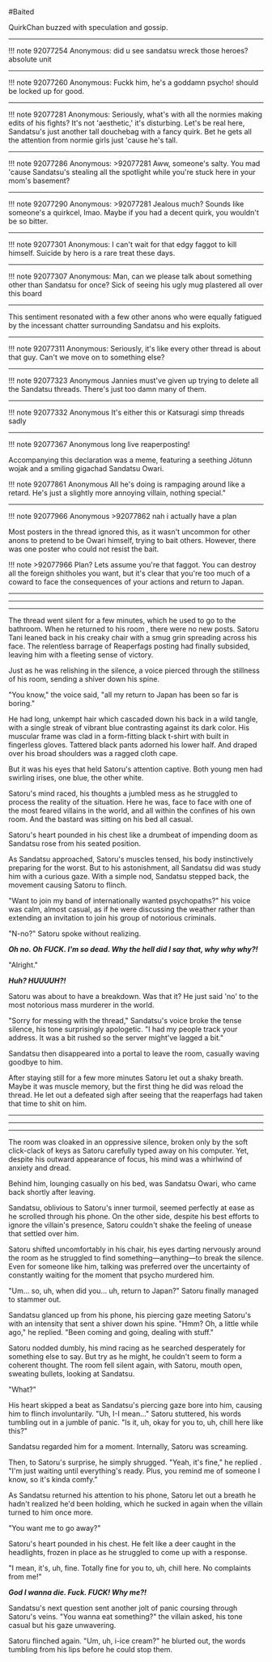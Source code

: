 #Baited

QuirkChan buzzed with speculation and gossip.

---
!!! note 92077254 Anonymous:
    did u see sandatsu wreck those heroes? absolute unit

---
!!! note 92077260 Anonymous:
    Fuckk him, he's a goddamn psycho! should be locked up for good.

---
!!! note 92077281 Anonymous:
    Seriously, what's with all the normies making edits of his fights? It's not 'aesthetic,' it's disturbing. Let's be real here, Sandatsu's just another tall douchebag with a fancy quirk. Bet he gets all the attention from normie girls just 'cause he's tall.

---
!!! note 92077286 Anonymous:
    >92077281
    Aww, someone's salty. You mad 'cause Sandatsu's stealing all the spotlight while you're stuck here in your mom's basement?

---
!!! note 92077290 Anonymous: 
    >92077281
    Jealous much? Sounds like someone's a quirkcel, lmao. Maybe if you had a decent quirk, you wouldn't be so bitter.

---
!!! note 92077301 Anonymous:
    I can't wait for that edgy faggot to kill himself. Suicide by hero is a rare treat these days.

---
!!! note 92077307 Anonymous: 
    Man, can we please talk about something other than Sandatsu for once? Sick of seeing his ugly mug plastered all over this board

---
This sentiment resonated with a few other anons who were equally fatigued by the incessant chatter surrounding Sandatsu and his exploits.


---
!!! note 92077311 Anonymous: 
    Seriously, it's like every other thread is about that guy. Can't we move on to something else?

---
!!! note 92077323 Anonymous
    Jannies must've given up trying to delete all the Sandatsu threads. There's just too damn many of them.

---
!!! note 92077332 Anonymous
    It's either this or Katsuragi simp threads sadly

---
!!! note 92077367 Anonymous
    long live reaperposting!

Accompanying this declaration was a meme, featuring a seething Jötunn wojak and a smiling gigachad Sandatsu Owari.


!!! note 92077861 Anonymous
    All he's doing is rampaging around like a retard. He's just a slightly more annoying villain, nothing special."

---
!!! note 92077966  Anonymous
    >92077862
    nah i actually have a plan

Most posters in the thread ignored this, as it wasn't uncommon for other anons to pretend to be Owari himself, trying to bait others. However, there was one poster who could not resist the bait.

!!! note
    >92077966
    Plan? Lets assume you're that faggot. You can destroy all the foreign shitholes you want, but it's clear that you're too much of a coward to face the consequences of your actions and return to Japan.

---

---

---

The thread went silent for a few minutes, which he used to go to the bathroom. When he returned to his room , there were no new posts. Satoru Tani leaned back in his creaky chair with a smug grin spreading across his face. The relentless barrage of Reaperfags posting had finally subsided, leaving him with a fleeting sense of victory.

Just as he was relishing in the silence, a voice pierced through the stillness of his room, sending a shiver down his spine.

"You know," the voice said, "all my return to Japan has been so far is boring."

He had long, unkempt hair which cascaded down his back in a wild tangle, with a single streak of vibrant blue contrasting against its dark color. His muscular frame was clad in a form-fitting black t-shirt with built in fingerless gloves. Tattered black pants adorned his lower half. And draped over his broad shoulders was a ragged cloth cape.

But it was his eyes that held Satoru's attention captive. Both young men had swirling irises, one blue, the other white.

Satoru's mind raced, his thoughts a jumbled mess as he struggled to process the reality of the situation. Here he was, face to face with one of the most feared villains in the world, and all within the confines of his own room. And the bastard was sitting on his bed all casual.

Satoru's heart pounded in his chest like a drumbeat of impending doom as Sandatsu rose from his seated position.

As Sandatsu approached, Satoru's muscles tensed, his body instinctively preparing for the worst. But to his astonishment, all Sandatsu did was study him with a curious gaze. With a simple nod, Sandatsu stepped back, the movement causing Satoru to flinch.

"Want to join my band of internationally wanted psychopaths?" his voice was calm, almost casual, as if he were discussing the weather rather than extending an invitation to join his group of notorious criminals.

"N-no?" Satoru spoke without realizing.

***Oh no. Oh FUCK. I'm so dead. Why the hell did I say that, why why why?!***

"Alright."

***Huh? HUUUUH?!***

Satoru was about to have a breakdown. Was that it? He just said 'no' to the most notorious mass murderer in the world.

"Sorry for messing with the thread," Sandatsu's voice broke the tense silence, his tone surprisingly apologetic. "I had my people track your address. It was a bit rushed so the server might've lagged a bit."

Sandatsu then disappeared into a portal to leave the room, casually waving goodbye to him.

After staying still for a few more minutes Satoru let out a shaky breath. Maybe it was muscle memory, but the first thing he did was reload the thread. He let out a defeated sigh after seeing that the reaperfags had taken that time to shit on him.

---

---

---

The room was cloaked in an oppressive silence, broken only by the soft click-clack of keys as Satoru carefully typed away on his computer. Yet, despite his outward appearance of focus, his mind was a whirlwind of anxiety and dread.

Behind him, lounging casually on his bed, was Sandatsu Owari, who came back shortly after leaving.

Sandatsu, oblivious to Satoru's inner turmoil, seemed perfectly at ease as he scrolled through his phone. On the other side, despite his best efforts to ignore the villain's presence, Satoru couldn't shake the feeling of unease that settled over him.

Satoru shifted uncomfortably in his chair, his eyes darting nervously around the room as he struggled to find something—anything—to break the silence. Even for someone like him, talking was preferred over the uncertainty of constantly waiting for the moment that psycho murdered him.

"Um... so, uh, when did you... uh, return to Japan?" Satoru finally managed to stammer out.

Sandatsu glanced up from his phone, his piercing gaze meeting Satoru's with an intensity that sent a shiver down his spine. "Hmm? Oh, a little while ago," he replied. "Been coming and going, dealing with stuff."

Satoru nodded dumbly, his mind racing as he searched desperately for something else to say. But try as he might, he couldn't seem to form a coherent thought. The room fell silent again, with Satoru, mouth open, sweating bullets, looking at Sandatsu.

"What?"

His heart skipped a beat as Sandatsu's piercing gaze bore into him, causing him to flinch involuntarily. "Uh, I-I mean..." Satoru stuttered, his words tumbling out in a jumble of panic. "Is it, uh, okay for you to, uh, chill here like this?" 

Sandatsu regarded him for a moment. Internally, Satoru was screaming.

Then, to Satoru's surprise, he simply shrugged. "Yeah, it's fine," he replied . "I'm just waiting until everything's ready. Plus, you remind me of someone I know, so it's kinda comfy."

As Sandatsu returned his attention to his phone, Satoru let out a breath he hadn't realized he'd been holding, which he sucked in again when the villain turned to him once more.

"You want me to go away?"

Satoru's heart pounded in his chest. He felt like a deer caught in the headlights, frozen in place as he struggled to come up with a response.

"I mean, it's, uh, fine. Totally fine for you to, uh, chill here. No complaints from me!"

***God I wanna die. Fuck. FUCK! Why me?!***

Sandatsu's next question sent another jolt of panic coursing through Satoru's veins. "You wanna eat something?" the villain asked, his tone casual but his gaze unwavering.

Satoru flinched again. "Um, uh, i-ice cream?" he blurted out, the words tumbling from his lips before he could stop them.